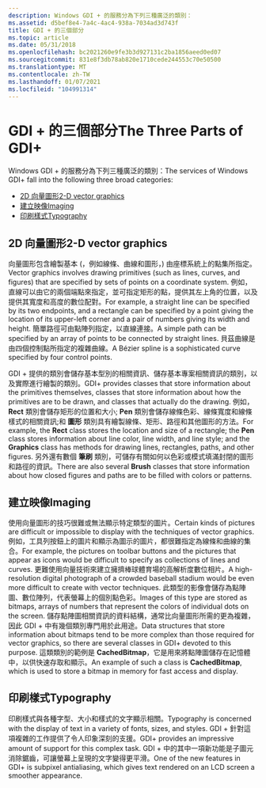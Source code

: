 ```yaml
---
description: Windows GDI + 的服務分為下列三種廣泛的類別：
ms.assetid: d5bef8e4-7a4c-4ac4-938a-7034ad3d743f
title: GDI + 的三個部分
ms.topic: article
ms.date: 05/31/2018
ms.openlocfilehash: bc2021260e9fe3b3d927131c2ba1856aeed0ed07
ms.sourcegitcommit: 831e8f3db78ab820e1710cede244553c70e50500
ms.translationtype: MT
ms.contentlocale: zh-TW
ms.lasthandoff: 01/07/2021
ms.locfileid: "104991314"
---
```

# <a name="the-three-parts-of-gdi"></a><span data-ttu-id="2878f-103">GDI + 的三個部分</span><span class="sxs-lookup"><span data-stu-id="2878f-103">The Three Parts of GDI+</span></span>

<span data-ttu-id="2878f-104">Windows GDI + 的服務分為下列三種廣泛的類別：</span><span class="sxs-lookup"><span data-stu-id="2878f-104">The services of Windows GDI+ fall into the following three broad categories:</span></span>

-   [<span data-ttu-id="2878f-105">2D 向量圖形</span><span class="sxs-lookup"><span data-stu-id="2878f-105">2-D vector graphics</span></span>](#2-d-vector-graphics)
-   [<span data-ttu-id="2878f-106">建立映像</span><span class="sxs-lookup"><span data-stu-id="2878f-106">Imaging</span></span>](#imaging)
-   [<span data-ttu-id="2878f-107">印刷樣式</span><span class="sxs-lookup"><span data-stu-id="2878f-107">Typography</span></span>](#typography)

## <a name="2-d-vector-graphics"></a><span data-ttu-id="2878f-108">2D 向量圖形</span><span class="sxs-lookup"><span data-stu-id="2878f-108">2-D vector graphics</span></span>

<span data-ttu-id="2878f-109">向量圖形包含繪製基本 (，例如線條、曲線和圖形，) 由座標系統上的點集所指定。</span><span class="sxs-lookup"><span data-stu-id="2878f-109">Vector graphics involves drawing primitives (such as lines, curves, and figures) that are specified by sets of points on a coordinate system.</span></span> <span data-ttu-id="2878f-110">例如，直線可以由它的兩個端點來指定，並可指定矩形的點，提供其左上角的位置，以及提供其寬度和高度的數位配對。</span><span class="sxs-lookup"><span data-stu-id="2878f-110">For example, a straight line can be specified by its two endpoints, and a rectangle can be specified by a point giving the location of its upper-left corner and a pair of numbers giving its width and height.</span></span> <span data-ttu-id="2878f-111">簡單路徑可由點陣列指定，以直線連接。</span><span class="sxs-lookup"><span data-stu-id="2878f-111">A simple path can be specified by an array of points to be connected by straight lines.</span></span> <span data-ttu-id="2878f-112">貝茲曲線是由四個控制點所指定的複雜曲線。</span><span class="sxs-lookup"><span data-stu-id="2878f-112">A Bézier spline is a sophisticated curve specified by four control points.</span></span>

<span data-ttu-id="2878f-113">GDI + 提供的類別會儲存基本型別的相關資訊、儲存基本專案相關資訊的類別，以及實際進行繪製的類別。</span><span class="sxs-lookup"><span data-stu-id="2878f-113">GDI+ provides classes that store information about the primitives themselves, classes that store information about how the primitives are to be drawn, and classes that actually do the drawing.</span></span> <span data-ttu-id="2878f-114">例如， **Rect** 類別會儲存矩形的位置和大小; **Pen** 類別會儲存線條色彩、線條寬度和線條樣式的相關資訊;和 **圖形** 類別具有繪製線條、矩形、路徑和其他圖形的方法。</span><span class="sxs-lookup"><span data-stu-id="2878f-114">For example, the **Rect** class stores the location and size of a rectangle; the **Pen** class stores information about line color, line width, and line style; and the **Graphics** class has methods for drawing lines, rectangles, paths, and other figures.</span></span> <span data-ttu-id="2878f-115">另外還有數個 **筆刷** 類別，可儲存有關如何以色彩或模式填滿封閉的圖形和路徑的資訊。</span><span class="sxs-lookup"><span data-stu-id="2878f-115">There are also several **Brush** classes that store information about how closed figures and paths are to be filled with colors or patterns.</span></span>

## <a name="imaging"></a><span data-ttu-id="2878f-116">建立映像</span><span class="sxs-lookup"><span data-stu-id="2878f-116">Imaging</span></span>

<span data-ttu-id="2878f-117">使用向量圖形的技巧很難或無法顯示特定類型的圖片。</span><span class="sxs-lookup"><span data-stu-id="2878f-117">Certain kinds of pictures are difficult or impossible to display with the techniques of vector graphics.</span></span> <span data-ttu-id="2878f-118">例如，工具列按鈕上的圖片和顯示為圖示的圖片，都很難指定為線條和曲線的集合。</span><span class="sxs-lookup"><span data-stu-id="2878f-118">For example, the pictures on toolbar buttons and the pictures that appear as icons would be difficult to specify as collections of lines and curves.</span></span> <span data-ttu-id="2878f-119">更難使用向量技術來建立擁擠棒球體育場的高解析度數位相片。</span><span class="sxs-lookup"><span data-stu-id="2878f-119">A high-resolution digital photograph of a crowded baseball stadium would be even more difficult to create with vector techniques.</span></span> <span data-ttu-id="2878f-120">此類型的影像會儲存為點陣圖、數位陣列，代表螢幕上的個別點色彩。</span><span class="sxs-lookup"><span data-stu-id="2878f-120">Images of this type are stored as bitmaps, arrays of numbers that represent the colors of individual dots on the screen.</span></span> <span data-ttu-id="2878f-121">儲存點陣圖相關資訊的資料結構，通常比向量圖形所需的更為複雜，因此 GDI + 中有幾個類別專門用於此用途。</span><span class="sxs-lookup"><span data-stu-id="2878f-121">Data structures that store information about bitmaps tend to be more complex than those required for vector graphics, so there are several classes in GDI+ devoted to this purpose.</span></span> <span data-ttu-id="2878f-122">這類類別的範例是 **CachedBitmap**，它是用來將點陣圖儲存在記憶體中，以供快速存取和顯示。</span><span class="sxs-lookup"><span data-stu-id="2878f-122">An example of such a class is **CachedBitmap**, which is used to store a bitmap in memory for fast access and display.</span></span>

## <a name="typography"></a><span data-ttu-id="2878f-123">印刷樣式</span><span class="sxs-lookup"><span data-stu-id="2878f-123">Typography</span></span>

<span data-ttu-id="2878f-124">印刷樣式與各種字型、大小和樣式的文字顯示相關。</span><span class="sxs-lookup"><span data-stu-id="2878f-124">Typography is concerned with the display of text in a variety of fonts, sizes, and styles.</span></span> <span data-ttu-id="2878f-125">GDI + 針對這項複雜的工作提供了令人印象深刻的支援。</span><span class="sxs-lookup"><span data-stu-id="2878f-125">GDI+ provides an impressive amount of support for this complex task.</span></span> <span data-ttu-id="2878f-126">GDI + 中的其中一項新功能是子圖元消除鋸齒，可讓螢幕上呈現的文字變得更平滑。</span><span class="sxs-lookup"><span data-stu-id="2878f-126">One of the new features in GDI+ is subpixel antialiasing, which gives text rendered on an LCD screen a smoother appearance.</span></span>

 

 



